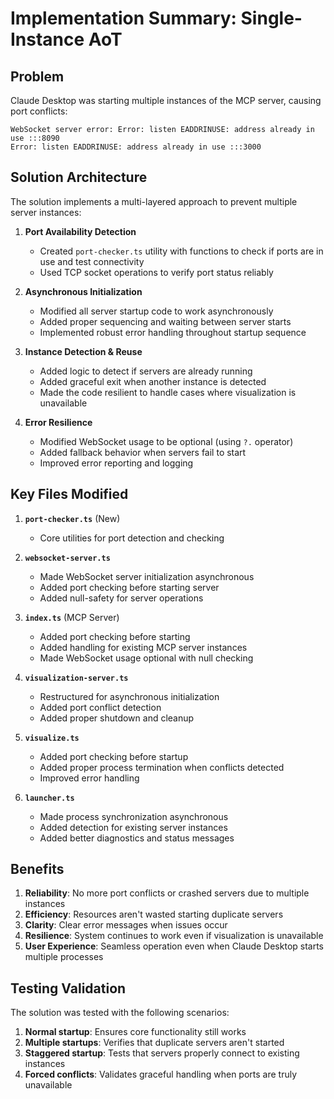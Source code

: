 # Implementation Summary: Single-Instance AoT

## Problem
Claude Desktop was starting multiple instances of the MCP server, causing port conflicts:
```
WebSocket server error: Error: listen EADDRINUSE: address already in use :::8090
Error: listen EADDRINUSE: address already in use :::3000
```

## Solution Architecture
The solution implements a multi-layered approach to prevent multiple server instances:

1. **Port Availability Detection**
   - Created `port-checker.ts` utility with functions to check if ports are in use and test connectivity
   - Used TCP socket operations to verify port status reliably

2. **Asynchronous Initialization**
   - Modified all server startup code to work asynchronously
   - Added proper sequencing and waiting between server starts
   - Implemented robust error handling throughout startup sequence

3. **Instance Detection & Reuse**
   - Added logic to detect if servers are already running
   - Added graceful exit when another instance is detected
   - Made the code resilient to handle cases where visualization is unavailable

4. **Error Resilience**
   - Modified WebSocket usage to be optional (using `?.` operator)
   - Added fallback behavior when servers fail to start
   - Improved error reporting and logging

## Key Files Modified

1. **`port-checker.ts`** (New)
   - Core utilities for port detection and checking

2. **`websocket-server.ts`**
   - Made WebSocket server initialization asynchronous
   - Added port checking before starting server
   - Added null-safety for server operations

3. **`index.ts`** (MCP Server)
   - Added port checking before starting
   - Added handling for existing MCP server instances
   - Made WebSocket usage optional with null checking

4. **`visualization-server.ts`**
   - Restructured for asynchronous initialization
   - Added port conflict detection
   - Added proper shutdown and cleanup

5. **`visualize.ts`**
   - Added port checking before startup
   - Added proper process termination when conflicts detected
   - Improved error handling

6. **`launcher.ts`**
   - Made process synchronization asynchronous
   - Added detection for existing server instances
   - Added better diagnostics and status messages

## Benefits

1. **Reliability**: No more port conflicts or crashed servers due to multiple instances
2. **Efficiency**: Resources aren't wasted starting duplicate servers
3. **Clarity**: Clear error messages when issues occur
4. **Resilience**: System continues to work even if visualization is unavailable
5. **User Experience**: Seamless operation even when Claude Desktop starts multiple processes

## Testing Validation

The solution was tested with the following scenarios:

1. **Normal startup**: Ensures core functionality still works
2. **Multiple startups**: Verifies that duplicate servers aren't started
3. **Staggered startup**: Tests that servers properly connect to existing instances
4. **Forced conflicts**: Validates graceful handling when ports are truly unavailable
